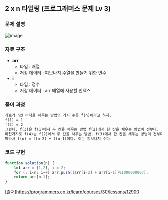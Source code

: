 ## 2 x n 타일링 (프로그래머스 문제 Lv 3)


### 문제 설명

![image](https://user-images.githubusercontent.com/39308313/142726498-5976a420-7040-4b95-92c0-49b8bbcce578.png)

### 자료 구조

- **arr**
    - 타입 : 배열
    - 저장 데이터 : 피보나치 수열을 만들기 위한 변수
- **i**
    - 타입 : 정수
    - 저장 데이터 : arr 배열에 사용할 인덱스

### 풀이 과정
```txt
가로가 n인 바닥을 채우는 방법의 가지 수를 f(n)이라고 하자.  
f(1) = 1  
f(2) = 2  
그런데, f(3)은 f(1)에서 두 칸을 채우는 방법 f(2)에서 한 칸을 채우는 방법이 전부다.  
마찬가지로 f(4)는 f(2)에서 두 칸을 채우는 방법, f(3)에서 한 칸을 채우는 방법이 전부다. 타일의 길이가 2이기 때문이다.  
따라서 f(n) = f(n-2) + f(n-1)이다. 이는 피보나치 수다.
```

### 코드 구현

```javascript
function solution(n) {
    let arr = [1,2], i = 2;
    for (; i<n; i++) arr.push((arr[i-2] + arr[i-1])%1000000007);
    return arr[n-1];
}
```

[출처]<https://programmers.co.kr/learn/courses/30/lessons/12900>

